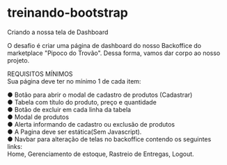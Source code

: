 # treinando-bootstrap

Criando a nossa tela de Dashboard 
 
O desafio é criar uma página de dashboard do nosso Backoffice do 
marketplace "Pipoco do Trovão". Dessa forma, vamos dar corpo ao nosso 
projeto. 

REQUISITOS MÍNIMOS <br>
Sua página deve ter no mínimo 1 de cada item: 
 
● Botão para abrir o modal de cadastro de produtos (Cadastrar) <br>
● Tabela com título do produto, preço e quantidade  <br>
● Botão de excluir em cada linha da tabela <br>
● Modal de produtos <br>
● Alerta informando de cadastro ou exclusão de produtos <br>
● A Pagina deve ser estática(Sem Javascript). <br>
● Navbar para alteração de telas no backoffice contendo os seguintes links: <br>
Home, Gerenciamento de estoque, Rastreio de Entregas, Logout.<br>
